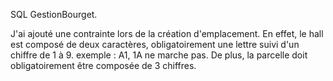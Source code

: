 SQL GestionBourget.

J'ai ajouté une contrainte lors de la création d'emplacement. En effet, le hall est composé de deux caractères, obligatoirement une lettre suivi d'un chiffre de 1 à 9. exemple : A1, 1A ne marche pas. 
De plus, la parcelle doit obligatoirement être composée de 3 chiffres.
